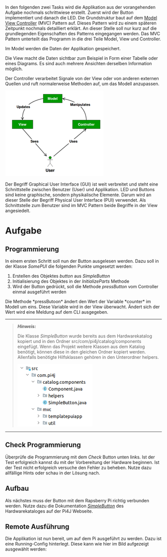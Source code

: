 In den folgenden zwei Tasks wird die Applikation aus der vorangehenden Aufgabe nochmals 
schrittwiese erstellt. Zuerst wird der Button implementiert und danach die LED. 
Die Grundstruktur baut auf dem [Model View Controller](https://www.geeksforgeeks.org/mvc-design-pattern/) 
(MVC) Pattern auf. Dieses Pattern wird zu einem späteren Zeitpunkt nochmals detailliert erklärt. An dieser Stelle soll 
nur kurz auf die grundlegenden Eigenschaften des Patterns eingegangen werden. Das MVC
Pattern unterteilt das Programm in die drei Teile Model, View und Controller.

Im Model werden die Daten der Applikation gespeichert.

Die View macht die Daten sichtbar zum Beispiel in Form einer Tabelle oder 
eines Diagrams. Es sind auch mehrere Ansichten derselben Information möglich.

Der Controller verarbeitet Signale von der View oder von anderen 
externen Quellen und ruft normalerweise Methoden auf, um das Modell anzupassen.

![MVC-Pattern](./MVC-Pattern.png)

Der Begriff Graphical User Interface (GUI) ist weit verbreitet und steht eine Schnittstelle 
zwischen Benutzer (User) und Applikation. LED und Buttons sind keine graphische, 
sondern physikalische Elemente. Darum wird an dieser Stelle der Begriff Physical 
User Interface (PUI) verwendet. Als Schnittstelle zum Benutzer sind im MVC Pattern 
beide Begriffe in der View angesiedelt.

# Aufgabe
## Programmierung
In einem ersten Schritt soll nun der Button ausgelesen werden. Dazu soll in der Klasse 
*SomePUI* die folgenden Punkte umgesetzt werden:
1. Erstellen des Objektes *button* aus *SimpleButton*
2. Initialisierung des Objektes in der *InitializeParts* Methode
3. Wird der Button gedrückt, soll die Methode *pressButton* vom Controller einmal ausgeführt werden

<div class="hint">
Die Methode *pressButoon* ändert den Wert der Variable *counter* im Modell um eins. 
Diese Variable wird in der View überwacht. Ändert sich der Wert wird eine Meldung 
auf dem CLI ausgegeben.
</div>

---
> **_Hinweis:_** 
> 
> Die Klasse *SimpleButton* wurde bereits aus dem Hardwarekatalog kopiert und 
> in den Ordner src/com/pi4j/catalog/components eingefügt. Wenn das Projekt weitere Klassen 
> aus dem Katalog benötigt, können diese in den gleichen Ordner kopiert werden. Allenfalls 
> benötigte Hilfsklassen gehören in den Unterordner helpers. 
> 
> ![Button-Class](./Button-Class.png)
---

## Check Programmierung
Überprüfe die Programmierung mit dem *Check* Button unten links. Ist der Test 
erfolgreich kannst du mit der Vorbereitung der Hardware beginnen. Ist der Test nicht 
erfolgreich versuche den Fehler zu beheben. Nutze dazu allfällige Hints oder schau in 
der Lösung nach.

## Aufbau
Als nächstes muss der Button mit dem Rapsberry Pi richtig verbunden werden. Nutze dazu die
Dokumentation [*SimpleButton*](https://pi4j.com/examples/components/simplebutton/) 
des Hardwarekataloges auf der Pi4J Webseite.

## Remote Ausführung
Die Applikation ist nun bereit, um auf dem Pi ausgeführt zu werden. Dazu ist eine 
Running-Config hinterlegt. Diese kann wie hier im Bild aufgezeigt ausgewählt werden:
